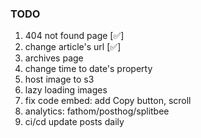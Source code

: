 ### TODO

1. 404 not found page [✅]
2. change article's url [✅]
3. archives page
4. change time to date's property
5. host image to s3
6. lazy loading images
7. fix code embed: add Copy button, scroll
8. analytics: fathom/posthog/splitbee
9. ci/cd update posts daily